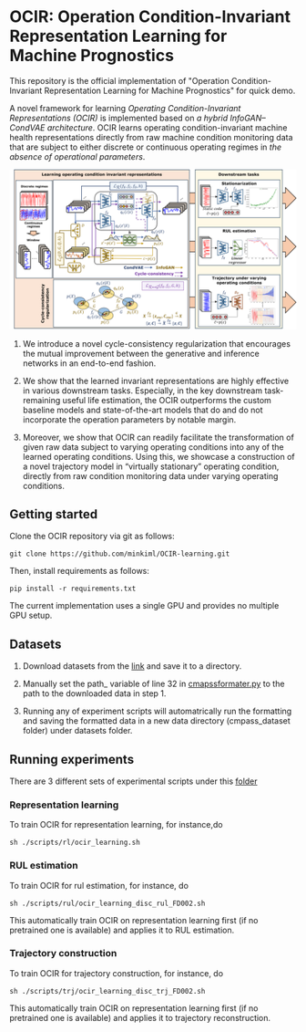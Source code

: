 # OCIR: Operation Condition-Invariant Representation Learning for Machine Prognostics

This repository is the official implementation of "Operation Condition-Invariant Representation Learning for Machine Prognostics" for quick demo.

<!-- [Paper link](link).  -->

A novel framework for learning *Operating Condition-Invariant Representations (OCIR)* is implemented based on *a hybrid InfoGAN–CondVAE architecture*. OCIR learns operating condition-invariant machine health representations directly from raw machine condition monitoring data that are subject to either discrete or continuous operating regimes in *the absence of operational parameters*.

![Overall workflow](images/figure1_overview.png)

1) We introduce a novel cycle-consistency regularization that encourages the mutual improvement between the generative and inference networks in an end-to-end fashion.

2) We show that the learned invariant representations are highly effective in various downstream tasks. Especially, in the key downstream task-remaining useful life estimation, the OCIR outperforms the custom baseline models and state-of-the-art models that do and do not incorporate the operation parameters by notable margin.

3. Moreover, we show that OCIR can readily facilitate the transformation of given raw data subject to varying operating conditions into any of the learned operating conditions. Using this, we showcase a construction of a novel trajectory model in “virtually stationary” operating condition, directly from raw condition monitoring data under varying operating conditions.


## Getting started
Clone the OCIR repository via git as follows:

```clone
git clone https://github.com/minkiml/OCIR-learning.git
```

Then, install requirements as follows:

```setup
pip install -r requirements.txt
```

The current implementation uses a single GPU and provides no multiple GPU setup. 

## Datasets
1. Download datasets from the [link](https://www.nasa.gov/intelligent-systems-division/) and save it to a directory. 

2. Manually set the path_ variable of line 32 in [cmapssformater.py](datasets/data_format/cmapssformater.py) to the path to the downloaded data in step 1.

3. Running any of experiment scripts will automatrically run the formatting and saving the formatted data in a new data directory (cmpass_dataset folder) under datasets folder.

## Running experiments
There are 3 different sets of experimental scripts under this [folder](scripts)

### Representation learning
To train OCIR for representation learning, for instance,do 

```trainrl
sh ./scripts/rl/ocir_learning.sh
```

### RUL estimation
To train OCIR for rul estimation, for instance, do 

```trainrul
sh ./scripts/rul/ocir_learning_disc_rul_FD002.sh
```
This automatically train OCIR on representation learning first (if no pretrained one is available) and applies it to RUL estimation.

### Trajectory construction
To train OCIR for trajectory construction, for instance, do 

```traintrj
sh ./scripts/trj/ocir_learning_disc_trj_FD002.sh
```
This automatically train OCIR on representation learning first (if no pretrained one is available) and applies it to trajectory reconstruction.